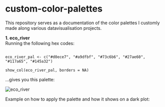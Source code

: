# custom-color-palettes
This repository serves as a documentation of the color palettes I customly made along various datavisualisation projects.

**1. eco_river**<br/>
Running the following hex codes:
````

eco_river_pal <- c("#d0ece7", "#a9dfbf", "#73c6b6", "#27ae60", "#117a65", "#145a32")

show_col(eco_river_pal, borders = NA)

````
...gives you this palette:

![eco_river](https://user-images.githubusercontent.com/65813696/90793330-e71ffc80-e30b-11ea-961f-8d0eb15c96e0.png)

Example on how to apply the palette and how it shows on a dark plot:
